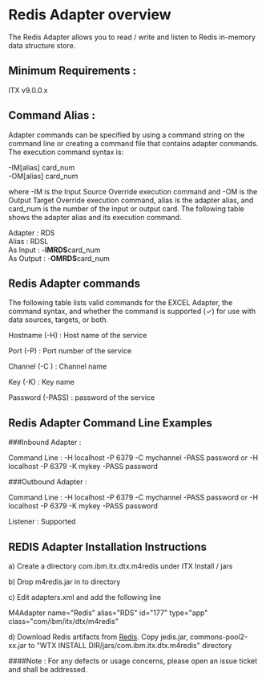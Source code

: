 
# Redis Adapter overview

The Redis Adapter allows you to read / write and listen to Redis in-memory data structure store. 


## Minimum Requirements : 

ITX v9.0.0.x

## Command Alias : 

Adapter commands can be specified by using a command string on the command line or creating a command file that contains adapter commands. The execution command syntax is:

-IM[alias] card_num <br>
-OM[alias] card_num


where -IM is the Input Source Override execution command and -OM is the Output Target Override execution command, alias is the adapter alias, and card_num is the number of the input or output card. The following table shows the adapter alias and its execution command.


Adapter 	:  RDS <br>
Alias 	        :  RDSL <br>
As Input        :  -**IMRDS**card_num <br>
As Output       :  -**OMRDS**card_num <br>    	  


## Redis Adapter commands

The following table lists valid commands for the EXCEL Adapter, the command syntax, and whether the command is supported (✓) for use with data sources, targets, or both.

Hostname (-H)     : Host name of the service

Port (-P)	  : Port number of the service

Channel (-C )  : Channel name

Key (-K) : Key name

Password (-PASS) : password of the service

## Redis Adapter Command Line Examples
###Inbound Adapter : 

Command Line : -H localhost -P 6379 -C mychannel -PASS password or -H localhost -P 6379 -K mykey -PASS password

###Outbound Adapter : 

Command Line : -H localhost -P 6379 -C mychannel -PASS password or -H localhost -P 6379 -K mykey -PASS password


Listener : Supported 

## REDIS Adapter Installation Instructions 

a) Create a directory com.ibm.itx.dtx.m4redis under ITX Install / jars 

b) Drop m4redis.jar in to directory

c) Edit adapters.xml and add the following line 

M4Adapter name="Redis" alias="RDS" id="177" type="app" class="com/ibm/itx/dtx/m4redis"


d) Download Redis artifacts from [Redis](http://redis.io/download). Copy jedis.jar, commons-pool2-xx.jar to "WTX INSTALL DIR/jars/com.ibm.itx.dtx.m4redis" directory


####Note : For any defects or usage concerns, please open an issue ticket and shall be addressed. 
